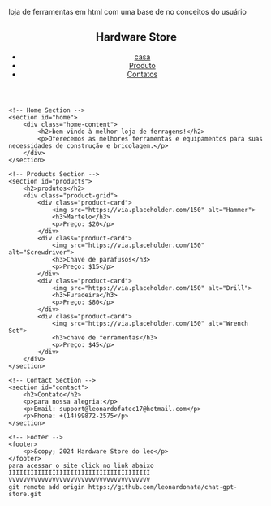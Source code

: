 loja de ferramentas em html com uma base de no conceitos do usuário 
    <!-- Navbar -->
    <header>
        <nav>
            <div class="logo">
                <h1>Hardware Store</h1>
            </div>
            <ul class="nav-links">
                <li><a href="#home">casa</a></li>
                <li><a href="#products">Produto</a></li>
                <li><a href="#contact">Contatos</a></li>
            </ul>
        </nav>
    </header>

    <!-- Home Section -->
    <section id="home">
        <div class="home-content">
            <h2>bem-vindo à melhor loja de ferragens!</h2>
            <p>Oferecemos as melhores ferramentas e equipamentos para suas necessidades de construção e bricolagem.</p>
        </div>
    </section>

    <!-- Products Section -->
    <section id="products">
        <h2>produtos</h2>
        <div class="product-grid">
            <div class="product-card">
                <img src="https://via.placeholder.com/150" alt="Hammer">
                <h3>Martelo</h3>
                <p>Preço: $20</p>
            </div>
            <div class="product-card">
                <img src="https://via.placeholder.com/150" alt="Screwdriver">
                <h3>Chave de parafusos</h3>
                <p>Preço: $15</p>
            </div>
            <div class="product-card">
                <img src="https://via.placeholder.com/150" alt="Drill">
                <h3>Furadeira</h3>
                <p>Preço: $80</p>
            </div>
            <div class="product-card">
                <img src="https://via.placeholder.com/150" alt="Wrench Set">
                <h3>chave de ferramentas</h3>
                <p>Preço: $45</p>
            </div>
        </div>
    </section>

    <!-- Contact Section -->
    <section id="contact">
        <h2>Contato</h2>
        <p>para nossa alegria:</p>
        <p>Email: support@leonardofatec17@hotmail.com</p>
        <p>Phone: +(14)99872-2575</p>
    </section>

    <!-- Footer -->
    <footer>
        <p>&copy; 2024 Hardware Store do leo</p>
    </footer>
    para acessar o site click no link abaixo 
    IIIIIIIIIIIIIIIIIIIIIIIIIIIIIIIIIIIIIII
    VVVVVVVVVVVVVVVVVVVVVVVVVVVVVVVVVVVVVVV
    git remote add origin https://github.com/leonardonata/chat-gpt-store.git
